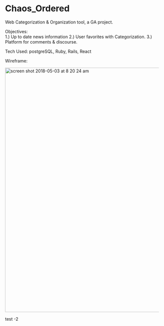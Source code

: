 # Chaos_Ordered
 Web Categorization &amp; Organization tool, a GA project.


 Objectives:  
  1.) Up to date news information
  2.) User favorites with Categorization.
  3.) Platform for comments & discourse.


Tech Used:
    postgreSQL, Ruby, Rails, React

Wireframe:

<img width="800" alt="screen shot 2018-05-03 at 8 20 24 am" src="https://user-images.githubusercontent.com/32752504/39585000-c00a3de4-4ec1-11e8-9127-56d5b60dfa36.png">


test -2 
